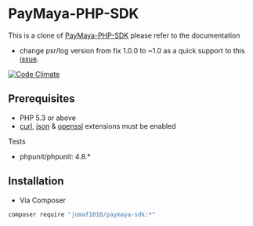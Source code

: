 # PayMaya-PHP-SDK

This is a clone of  [PayMaya-PHP-SDK](https://github.com/PayMaya/PayMaya-PHP-SDK) please refer to the documentation
 - change psr/log version from fix 1.0.0 to ~1.0 as a quick support to this [issue](https://github.com/PayMaya/PayMaya-PHP-SDK/issues/6).

[![Code Climate](https://codeclimate.com/github/PayMaya/PayMaya-PHP-SDK/badges/gpa.svg)](https://codeclimate.com/github/PayMaya/PayMaya-PHP-SDK)

## Prerequisites

* PHP 5.3 or above
* [curl](http://php.net/manual/en/book.curl.php), [json](http://php.net/manual/en/book.json.php) & [openssl](http://php.net/manual/en/book.openssl.php) extensions must be enabled

Tests
* phpunit/phpunit: 4.8.*


## Installation

* Via Composer
```sh
composer require "jomaf1010/paymaya-sdk:*"
```
